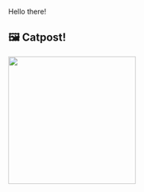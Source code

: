 Hello there!



## 🖼️ Catpost!

<sub>
    <img src="https://cdn2.thecatapi.com/images/7qr.jpg" height="256">
</sub>

